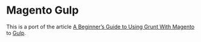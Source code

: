 # Magento Gulp

This is a port of the article [A Beginner’s Guide to Using Grunt With Magento](http://www.gpmd.co.uk/blog/a-beginners-guide-to-using-grunt-with-magento/) to [Gulp](http://gulpjs.com/). 
